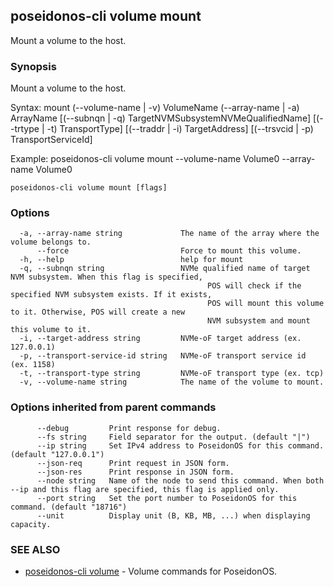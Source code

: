 ## poseidonos-cli volume mount

Mount a volume to the host.

### Synopsis


Mount a volume to the host. 

Syntax:
	mount (--volume-name | -v) VolumeName (--array-name | -a) ArrayName
	[(--subnqn | -q) TargetNVMSubsystemNVMeQualifiedName] [(--trtype | -t) TransportType]
	[(--traddr | -i) TargetAddress] [(--trsvcid | -p) TransportServiceId]

Example: 
	poseidonos-cli volume mount --volume-name Volume0 --array-name Volume0
	
         

```
poseidonos-cli volume mount [flags]
```

### Options

```
  -a, --array-name string             The name of the array where the volume belongs to.
      --force                         Force to mount this volume.
  -h, --help                          help for mount
  -q, --subnqn string                 NVMe qualified name of target NVM subsystem. When this flag is specified,
                                      		POS will check if the specified NVM subsystem exists. If it exists, 
                                      		POS will mount this volume to it. Otherwise, POS will create a new
                                      		NVM subsystem and mount this volume to it.
  -i, --target-address string         NVMe-oF target address (ex. 127.0.0.1)
  -p, --transport-service-id string   NVMe-oF transport service id (ex. 1158)
  -t, --transport-type string         NVMe-oF transport type (ex. tcp)
  -v, --volume-name string            The name of the volume to mount.
```

### Options inherited from parent commands

```
      --debug         Print response for debug.
      --fs string     Field separator for the output. (default "|")
      --ip string     Set IPv4 address to PoseidonOS for this command. (default "127.0.0.1")
      --json-req      Print request in JSON form.
      --json-res      Print response in JSON form.
      --node string   Name of the node to send this command. When both --ip and this flag are specified, this flag is applied only.
      --port string   Set the port number to PoseidonOS for this command. (default "18716")
      --unit          Display unit (B, KB, MB, ...) when displaying capacity.
```

### SEE ALSO

* [poseidonos-cli volume](poseidonos-cli_volume.md)	 - Volume commands for PoseidonOS.

